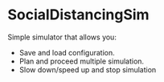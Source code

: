 # SocialDistancingSim
Simple simulator that allows you:
* Save and load configuration.
* Plan and proceed multiple simulation.
* Slow down/speed up and stop simulation
